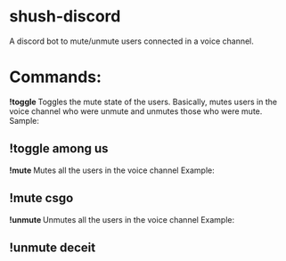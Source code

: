# shush-discord
A discord bot to mute/unmute users connected in a voice channel.

# Commands:

**!toggle <voice channel name>**
  Toggles the mute state of the users. Basically, mutes users in the voice channel who were unmute and unmutes those who were mute.
 Sample: 
 ## !toggle among us
  
**!mute <voice chanel name>**
  Mutes all the users in the voice channel
  Example:
  ## !mute csgo
  
**!unmute <voice channel name>**
  Unmutes all the users in the voice channel
  Example:
  ## !unmute deceit
